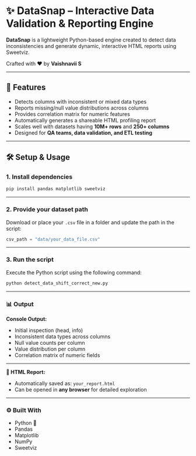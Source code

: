 # ✨ DataSnap – Interactive Data Validation & Reporting Engine

**DataSnap** is a lightweight Python-based engine created to detect data inconsistencies and generate dynamic, interactive HTML reports using Sweetviz.

Crafted with ❤️ by **Vaishnavii S**

---

## 🚀 Features

- Detects columns with inconsistent or mixed data types
- Reports missing/null value distributions across columns
- Provides correlation matrix for numeric features
- Automatically generates a shareable HTML profiling report
- Scales well with datasets having **10M+ rows** and **250+ columns**
- Designed for **QA teams, data validation, and ETL testing**

---

## 🛠️ Setup & Usage

### 1. Install dependencies

```bash
pip install pandas matplotlib sweetviz
```

---

### 2. Provide your dataset path

Download or place your `.csv` file in a folder and update the path in the script:

```python
csv_path = "data/your_data_file.csv"
```

---

### 3. Run the script

Execute the Python script using the following command:

```bash
python detect_data_shift_correct_new.py
```

---

### 📊 Output

**Console Output:**

- Initial inspection (head, info)
- Inconsistent data types across columns
- Null value counts per column
- Value distribution per column
- Correlation matrix of numeric fields

---

**📝 HTML Report:**

- Automatically saved as: `your_report.html`
- Can be opened in **any browser** for detailed exploration

---

### ⚙️ Built With

- Python 🐍  
- Pandas  
- Matplotlib  
- NumPy  
- Sweetviz
